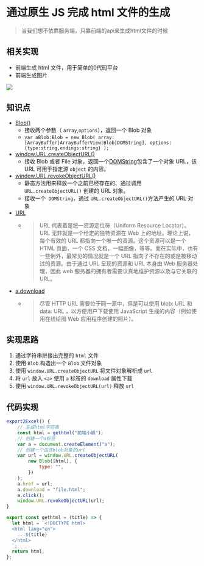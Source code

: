 # 通过原生 JS 完成 html 文件的生成
>当我们想不依靠服务端，只靠前端的api来生成html文件的时候
## 相关实现
- 前端生成 html 文件，用于简单的0代码平台
- 前端生成图片
  
  
![](https://pub-a953275fa2c34c18b80fc1f84e3ea746.r2.dev/xiaowo/2023/08/10cd2ac4bfa3009345f50f00226760cf.gif)
<!-- ![js生成html.gif](https://p6-juejin.byteimg.com/tos-cn-i-k3u1fbpfcp/9c40ca26cb6c4e50b8af2991b4717791~tplv-k3u1fbpfcp-watermark.image?) -->


## 知识点

- [Blob()](https://developer.mozilla.org/zh-CN/docs/Web/API/Blob/Blob)
  - 接收两个参数（ `array`,`options`），返回一个 Blob 对象
  - `var aBlob:Blob = new Blob( array:[ArrayBuffer|ArrayBufferView|Blob|DOMString], options:{type:string,endings:string} );`
- [window.URL.createObjectURL()](https://developer.mozilla.org/zh-CN/docs/Web/API/URL/createObjectURL)
  - 接收 Blob 或者 File 对象，返回一个[DOMString](https://developer.mozilla.org/zh-CN/docs/Web/API/DOMString)包含了一个对象 URL，该 URL 可用于指定源 `object` 的内容。
- [window.URL.revokeObjectURL()](https://developer.mozilla.org/zh-CN/docs/Web/API/URL/revokeObjectURL)
  - 静态方法用来释放一个之前已经存在的、通过调用 `URL.createObjectURL()` 创建的 URL 对象。
  - 接收一个` DOMString`，通过 `URL.createObjectURL()`方法产生的 URL 对象
- [URL](https://developer.mozilla.org/zh-CN/docs/Learn/Common_questions/What_is_a_URL)
  - > URL 代表着是统一资源定位符（Uniform Resource Locator）。URL 无非就是一个给定的独特资源在 Web 上的地址。理论上说，每个有效的 URL 都指向一个唯一的资源。这个资源可以是一个 HTML 页面，一个 CSS 文档，一幅图像，等等。而在实际中，也有一些例外，最常见的情况就是一个 URL 指向了不存在的或是被移动过的资源。由于通过 URL 呈现的资源和 URL 本身由 Web 服务器处理，因此 web 服务器的拥有者需要认真地维护资源以及与它关联的 URL。
- [a.download](https://developer.mozilla.org/zh-CN/docs/Web/HTML/Element/a#attr-download)
  - > 尽管 HTTP URL 需要位于同一源中，但是可以使用 blob: URL 和 data: URL ，以方便用户下载使用 JavaScript 生成的内容（例如使用在线绘图 Web 应用程序创建的照片）。

## 实现思路
1. 通过字符串拼接出完整的 `html` 文件
2. 使用 `Blob` 构造出一个 `Blob` 文件对象
3. 使用 `window.URL.createObjectURL` 将文件对象解析成 `url`
4. 将 `url` 放入 `<a>` 使用 `a` 标签的 `download` 属性下载
5. 使用 `window.URL.revokeObjectURL(url)` 释放 `url`

## 代码实现

```js
export2Excel() {
    // 生成html字符串
    const html = gethtml("前端小蜗");
    // 创建一个a标签
    var a = document.createElement("a");
    // 创建一个包含blob对象的url
    var url = window.URL.createObjectURL(
        new Blob([html], {
            type: "",
        })
    );
    a.href = url;
    a.download = "file.html";
    a.click();
    window.URL.revokeObjectURL(url);
}
```

```js
export const gethtml = (title) => {
  let html = `<!DOCTYPE html>
  <html lang="en">
    ...${title}
  </html>
  `;
  return html;
};
```


  


